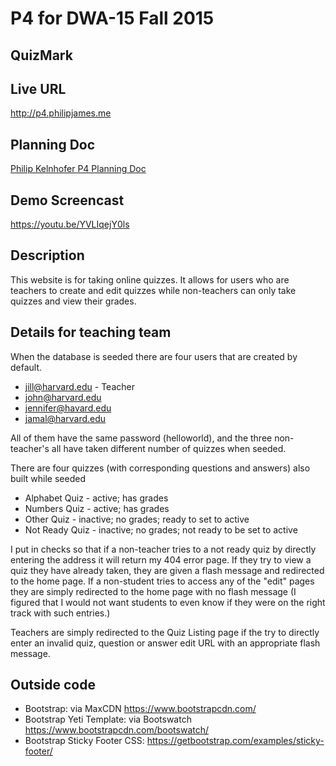 # P4 for DWA-15 Fall 2015
## QuizMark

## Live URL
<http://p4.philipjames.me>

## Planning Doc
[Philip Kelnhofer P4 Planning Doc](http://bit.ly/1ORWQcg)

## Demo Screencast
<https://youtu.be/YVLIqejY0ls>

## Description
This website is for taking online quizzes. It allows for users who are teachers to create and edit quizzes while non-teachers can only take quizzes and view their grades.

## Details for teaching team
When the database is seeded there are four users that are created by default. 
* jill@harvard.edu - Teacher
* john@harvard.edu
* jennifer@havard.edu
* jamal@harvard.edu

All of them have the same password (helloworld), and the three non-teacher's all have taken different number of quizzes when seeded.

There are four quizzes (with corresponding questions and answers) also built while seeded
* Alphabet Quiz - active; has grades
* Numbers Quiz - active; has grades
* Other Quiz - inactive; no grades; ready to set to active
* Not Ready Quiz - inactive; no grades; not ready to be set to active

I put in checks so that if a non-teacher tries to a not ready quiz by directly entering the address it will return my 404 error page. If they try to view a quiz they have already taken, they are given a flash message and redirected to the home page. If a non-student tries to access any of the "edit" pages they are simply redirected to the home page with no flash message (I figured that I would not want students to even know if they were on the right track with such entries.)

Teachers are simply redirected to the Quiz Listing page if the try to directly enter an invalid quiz, question or answer edit URL with an appropriate flash message.


## Outside code
* Bootstrap: via MaxCDN <https://www.bootstrapcdn.com/>
* Bootstrap Yeti Template: via Bootswatch <https://www.bootstrapcdn.com/bootswatch/>
* Bootstrap Sticky Footer CSS: <https://getbootstrap.com/examples/sticky-footer/>